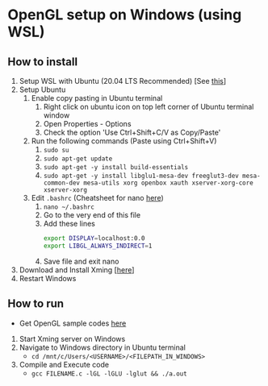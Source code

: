 # OpenGL setup on Windows (using WSL)

## How to install

1. Setup WSL with Ubuntu (20.04 LTS Recommended) [See [this](https://www.windowscentral.com/install-windows-subsystem-linux-windows-10)]
2. Setup Ubuntu
	1. Enable copy pasting in Ubuntu terminal
		1. Right click on ubuntu icon on top left corner of Ubuntu terminal window
		2. Open Properties - Options
		3. Check the option 'Use Ctrl+Shift+C/V as Copy/Paste'
	2. Run the following commands (Paste using Ctrl+Shift+V)
		1. ```sudo su``` 
		2. ```sudo apt-get update```
		3. ```sudo apt-get -y install build-essentials```
		4. ```sudo apt-get -y install libglu1-mesa-dev freeglut3-dev mesa-common-dev mesa-utils xorg openbox xauth xserver-xorg-core xserver-xorg``` 
	3. Edit ```.bashrc``` (Cheatsheet for nano [here](https://www.nano-editor.org/dist/latest/cheatsheet.html))
		1. ```nano ~/.bashrc```
		2. Go to the very end of this file
		3. Add these lines
			```bash
            export DISPLAY=localhost:0.0
            export LIBGL_ALWAYS_INDIRECT=1
            ```
        4. Save file and exit nano
3. Download and Install Xming [[here](https://sourceforge.net/projects/xming/)]
4. Restart Windows

## How to run

* Get OpenGL sample codes [here](https://www.opengl.org/archives/resources/code/samples/glut_examples/examples/examples.html)
1. Start Xming server on Windows 
2. Navigate to Windows directory in Ubuntu terminal
	* ```cd /mnt/c/Users/<USERNAME>/<FILEPATH_IN_WINDOWS>```
3. Compile and Execute code
	* ```gcc FILENAME.c -lGL -lGLU -lglut && ./a.out```